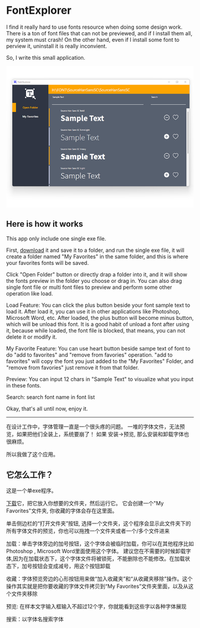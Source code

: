# FontExplorer

I find it really hard to use fonts resource when doing some design work. There is a ton of font files that can not be previewed, and if I install them all, my system must crash! On the other hand, even if I install some font to perview it, uninstall it is really inconvient.

So, I write this small application.

![alt screesort](./screenshot.jpg)

## Here is how it works

This app only include one single exe file.

First, [download](https://github.com/jiwenyoung/FontExplorer/releases/download/First_Version_1.0.0/FontExplorer.exe) it and save it to a folder, and run the single exe file, it will create a folder named "My Favorites" in the same folder, and this is where your favorites fonts will be saved.

Click "Open Folder" button or directly drap a folder into it, and it will show the fonts preview in the folder you choose or drag in. You can also drag single font file or multi font files to preview and perform some other operation like load.

Load Feature: You can click the plus button beside your font sample text to load it. After load it, you can use it in other applications like Photoshop, Microsoft Word, etc. After loaded, the plus button will become minus button, which will be unload this font. It is a good habit of unload a font after using it, because while loaded, the font file is blocked, that means, you can not delete it or modify it.

My Favorite Feature: You can use heart button beside sampe text of font to do "add to favorites" and "remove from favories" operation. "add to favorites" will copy the font you just added to the "My Favorites" Folder, and "remove from favories" just remove it from that folder.

Preview: You can input 12 chars in "Sample Text" to visualize what you input in these fonts.

Search: search font name in font list

Okay, that's all until now, enjoy it.

---

在设计工作中，字体管理一直是一个很头疼的问题。 一堆的字体文件，无法预览，如果把他们全装上，系统要崩了！ 如果 安装->预览, 那么安装和卸载字体也很麻烦。

所以我做了这个应用。

## 它怎么工作？

这是一个单exe程序。

[下载](https://github.com/jiwenyoung/FontExplorer/releases/download/First_Version_1.0.0/FontExplorer.exe)它，把它放入你想要的文件夹，然后运行它。 它会创建一个"My Favorites"文件夹, 你收藏的字体会存在这里面。

单击侧边栏的“打开文件夹”按钮, 选择一个文件夹，这个程序会显示此文件夹下的所有字体文件的预览，你也可以拖拽一个文件夹或者一个/多个文件进来

加载：单击字体旁边的加号按钮，这个字体会被临时加载，你可以在其他程序比如Photoshop , Microsoft Word里面使用这个字体。 建议您在不需要的时候卸载字体,因为在加载状态下，这个字体文件将被锁死，不能删除也不能修改。在加载状态下，加号按钮会变成减号，用这个按钮卸载

收藏：字体预览旁边的心形按钮用来做“加入收藏夹”和“从收藏夹移除”操作。这个操作其实就是把你要收藏的字体文件拷贝到“My Favorites”文件夹里面，以及从这个文件夹移除

预览: 在样本文字输入框输入不超过12个字，你就能看到这些字以各种字体展现

搜索：以字体名搜索字体


